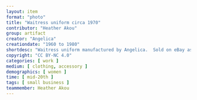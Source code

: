 ```yaml
---
layout: item
format: "photo"
title: "Waitress uniform circa 1970"
contributor: "Heather Akou"
group: artifact
creator: "Angelica"
creationdate: "1960 to 1980"
shortdesc: "Waitress uniform manufactured by Angelica.  Sold on eBay as a 'Thankgiving costume,' but was likely designed for a themed restaurant.  Knee-length brown dress with a white, attached collar (accented with brown piping) and small white frills on the short sleeves.  Orange apron covers the lower chest, waist, and hips; has a decorative brown cord and is fully detachable from the dress.  Complete outfit includes a white 'mob cap' with a hidden drawcord.  Size 36.  Cotton/polyester blend."
copyright: "CC BY-NC 4.0"
categories: [ work ]
medium: [ clothing, accessory ]
demographics: [ women ]
time: [ mid-20th ]
tags: [ small business ]
teammember: Heather Akou
---
```

